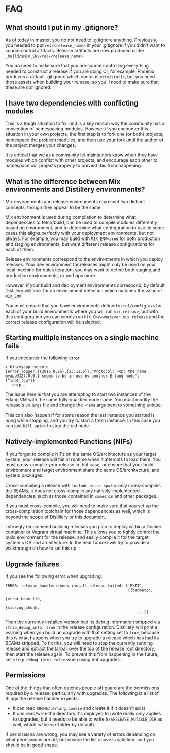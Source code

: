# FAQ

## What should I put in my .gitignore?

As of today in master, you do not need to .gitignore anything. Previously,
you needed to put `rel/<release_name>` in your .gitignore if you didn't
want to source control artifacts. Release artifacts are now produced under
`_build/$MIX_ENV/rel/<release_name>`.

You *do* need to make sure that you are source controlling everything needed
to construct a release if you are doing CI, for example, Phoenix produces a 
default .gitignore which contains `priv/static`, but you need those assets when
building your release, so you'll need to make sure that these are *not* ignored.

## I have two dependencies with conflicting modules

This is a tough situation to fix, and is a key reason why the community has a convention
of namespacing modules. However if you encounter this situation in your own projects, the
first step is to fork one (or both) projects, namespace the problem modules, and then
use your fork until the author of the project merges your changes.

It is critical that we as a community let maintainers know when they have modules which
conflict with other projects, and encourage each other to namespace our projects properly
to prevent this from happening.

## What is the difference between Mix environments and Distillery environments?

Mix environments and release environments represent two distinct concepts, though they appear to be the same.

Mix environment is used during compilation to determine what dependencies to fetch/build, can be used to compile
modules differently based on environment, and to determine what configuration to use. In some cases this aligns
perfectly with your deployment environments, but not always. For example, you may build with `MIX_ENV=prod` for
both production and staging environments, but want different release configurations for each of them.

Release environments correspond to the environments in which you deploy releases. Your dev environment for releases
might only be used on your local machine for quick iteration, you may want to define both staging and production
environments, or perhaps more.

However, if your build and deployment environments correspond, by default Distillery will look for an environment
definition which matches the value of `MIX_ENV`.

You must ensure that you have environments defined in `rel/config.exs` for each of your build environments where you
will run `mix release`, but with this configuration you can simply run `MIX_ENV=whatever mix release` and the correct
release configuration will be selected.

## Starting multiple instances on a single machine fails

If you encounter the following error:

```
> bin/myapp console
{error_logger,{{2016,8,26},{23,11,6}},"Protocol: ~tp: the name myapp@127.0.0.1 seems to be in use by another Erlang node",["inet_tcp"]}
...snip..
```

The issue here is that you are attempting to start two instances of the Erlang VM with the same
fully-qualified node name. You must modify the release's `vm.args` file and change the `-name` argument
to something unique.

This can also happen if for some reason the last instance you started is hung while stopping,
and you try to start a fresh instance. In this case you can just `kill <pid>` to stop the old node.

## Natively-implemented Functions (NIFs)

If you forget to compile NIFs on the same OS/architecture as your target system, your release
will fail at runtime when it attempts to load them. You must cross-compile your release in that case,
or ensure that your build environment and target environment share the same OS/architecture, and system
packages.

Cross-compiling a release with `include_erts: <path>` *only* cross-compiles the BEAMs, it does not
cross-compile any natively-implemented dependencies, such as those contained in `comeonin` and other packages.

If you must cross-compile, you will need to make sure that you set up the cross-compilation toolchain for
those dependencies as well, which is beyond the scope of Distillery or this document.

I strongly recommend building releases you plan to deploy within a Docker container or Vagrant virtual machine.
This allows you to tightly control the build environment for the release, and easily compile it for the target
system's OS and architecture. In the near future I will try to provide a walkthrough on how to set this up.

## Upgrade failures

If you see the following error when upgrading:

```
ERROR: release_handler:check_install_release failed: {'EXIT',
                                                      {{badmatch,
                                                        {error,beam_lib,
                                                         {missing_chunk,
                                                          ...}]
```

Then the currently installed version had its debug information stripped via
`strip_debug_info: true` in the release configuration. Distillery will print a
warning when you build an upgrade with that setting set to `true`, because this
is what happens when you try to upgrade a release which has had its BEAMs
stripped. To fix this, you will need to stop the currently running release and
extract the tarball over the top of the release root directory, then start the
release again. To prevent this from happening in the future, set
`strip_debug_info: false` when using hot upgrades.

## Permissions

One of the things that often catches people off guard are the permissions required by a release, particularly with upgrades.
The following is a list of things the release handler expects:

- It can read `$HOME/.erlang.cookie` and create it if it doesn't exist
- It can read/write the directory it's deployed to (write really only applies to upgrades, but it needs to be able to write to `$RELEASE_MUTABLE_DIR` as well, which is the `var` folder by default).

If permissions are wrong, you may see a variety of errors depending on what permissions are off, but ensure the list above is satisfied, and you should be in good shape.
